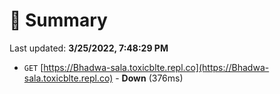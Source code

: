 # 📖 Summary
Last updated: **3/25/2022, 7:48:29 PM**

- `GET` [https://Bhadwa-sala.toxicblte.repl.co](https://Bhadwa-sala.toxicblte.repl.co) - **Down** (376ms)
